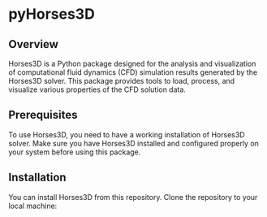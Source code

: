 # pyHorses3D

## Overview

Horses3D is a Python package designed for the analysis and visualization of computational fluid dynamics (CFD) simulation results generated by the Horses3D solver. This package provides tools to load, process, and visualize various properties of the CFD solution data.

## Prerequisites

To use Horses3D, you need to have a working installation of Horses3D solver. Make sure you have Horses3D installed and configured properly on your system before using this package.

## Installation

You can install Horses3D from this repository. Clone the repository to your local machine:

